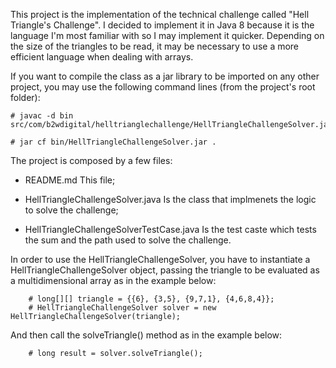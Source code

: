 This project is the implementation of the technical challenge called "Hell Triangle's Challenge".
I decided to implement it in Java 8 because it is the language I'm most familiar with 
so I may implement it quicker. Depending on the size of the triangles to be read, 
it may be necessary to use a more efficient language when dealing with arrays.

If you want to compile the class as a jar library to be imported on any other project, you may use the following command lines (from the project's root folder): 

	# javac -d bin src/com/b2wdigital/helltrianglechallenge/HellTriangleChallengeSolver.java

	# jar cf bin/HellTriangleChallengeSolver.jar .

The project is composed by a few files:

- README.md 
  This file;

- HellTriangleChallengeSolver.java
  Is the class that implmenets the logic to solve the challenge;

- HellTriangleChallengeSolverTestCase.java
  Is the test caste which tests the sum and the path used to solve the challenge.
 
 In order to use the HellTriangleChallengeSolver, you have to instantiate a HellTriangleChallengeSolver object, 
 passing the triangle to be evaluated as a multidimensional array as in the example below:
 
		# long[][] triangle = {{6}, {3,5}, {9,7,1}, {4,6,8,4}}; 
		# HellTriangleChallengeSolver solver = new HellTriangleChallengeSolver(triangle);
 	
 And then call the solveTriangle() method as in the example below:
 
		# long result = solver.solveTriangle();
 	
 